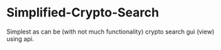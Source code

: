 # Simplified-Crypto-Search
Simplest as can be (with not much functionality) crypto search gui (view) using api.

